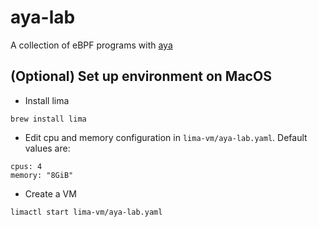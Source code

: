 # aya-lab

A collection of eBPF programs with [aya](https://aya-rs.dev/)

## (Optional) Set up environment on MacOS
- Install lima
```
brew install lima
```
- Edit cpu and memory configuration in `lima-vm/aya-lab.yaml`. Default values are:
```
cpus: 4
memory: "8GiB"
```
- Create a VM
```
limactl start lima-vm/aya-lab.yaml
```
